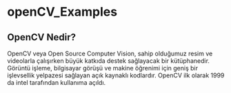 # openCV_Examples

## OpenCV Nedir?
OpenCV veya Open Source Computer Vision, sahip olduğumuz resim ve videolarla çalışırken büyük katkıda destek sağlayacak bir kütüphanedir. Görüntü işleme, bilgisayar görüşü ve makine öğrenimi için geniş bir işlevsellik yelpazesi sağlayan açık kaynaklı kodlardır. OpenCV ilk olarak 1999 da intel tarafından kullanıma açıldı.
<div class="ab ca ms mt mu mv" role="separator"><span class="mw bx bl mx my mz"></span><span class="mw bx bl mx my mz"></span><span class="mw bx bl mx my"></span></div>


